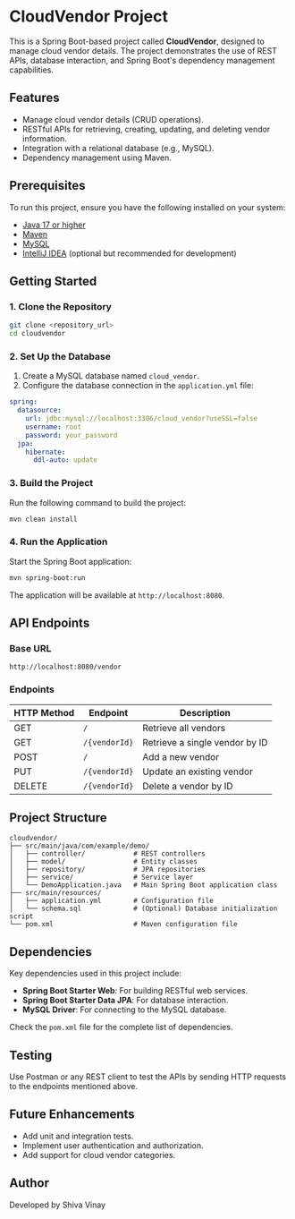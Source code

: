 # CloudVendor Project

This is a Spring Boot-based project called **CloudVendor**, designed to manage cloud vendor details. The project demonstrates the use of REST APIs, database interaction, and Spring Boot's dependency management capabilities.

## Features
- Manage cloud vendor details (CRUD operations).
- RESTful APIs for retrieving, creating, updating, and deleting vendor information.
- Integration with a relational database (e.g., MySQL).
- Dependency management using Maven.

## Prerequisites
To run this project, ensure you have the following installed on your system:

- [Java 17 or higher](https://www.oracle.com/java/technologies/javase-downloads.html)
- [Maven](https://maven.apache.org/install.html)
- [MySQL](https://dev.mysql.com/downloads/)
- [IntelliJ IDEA](https://www.jetbrains.com/idea/download/) (optional but recommended for development)

## Getting Started
### 1. Clone the Repository
```bash
git clone <repository_url>
cd cloudvendor
```

### 2. Set Up the Database
1. Create a MySQL database named `cloud_vendor`.
2. Configure the database connection in the `application.yml` file:

```yaml
spring:
  datasource:
    url: jdbc:mysql://localhost:3306/cloud_vendor?useSSL=false
    username: root
    password: your_password
  jpa:
    hibernate:
      ddl-auto: update
```

### 3. Build the Project
Run the following command to build the project:
```bash
mvn clean install
```

### 4. Run the Application
Start the Spring Boot application:
```bash
mvn spring-boot:run
```

The application will be available at `http://localhost:8080`.

## API Endpoints
### Base URL
`http://localhost:8080/vendor`

### Endpoints
| HTTP Method | Endpoint         | Description                       |
|-------------|------------------|-----------------------------------|
| GET         | `/`              | Retrieve all vendors             |
| GET         | `/{vendorId}`    | Retrieve a single vendor by ID   |
| POST        | `/`              | Add a new vendor                 |
| PUT         | `/{vendorId}`    | Update an existing vendor        |
| DELETE      | `/{vendorId}`    | Delete a vendor by ID            |

## Project Structure
```
cloudvendor/
├── src/main/java/com/example/demo/
│   ├── controller/            # REST controllers
│   ├── model/                 # Entity classes
│   ├── repository/            # JPA repositories
│   ├── service/               # Service layer
│   └── DemoApplication.java   # Main Spring Boot application class
├── src/main/resources/
│   ├── application.yml        # Configuration file
│   └── schema.sql             # (Optional) Database initialization script
└── pom.xml                    # Maven configuration file
```

## Dependencies
Key dependencies used in this project include:
- **Spring Boot Starter Web**: For building RESTful web services.
- **Spring Boot Starter Data JPA**: For database interaction.
- **MySQL Driver**: For connecting to the MySQL database.

Check the `pom.xml` file for the complete list of dependencies.

## Testing
Use Postman or any REST client to test the APIs by sending HTTP requests to the endpoints mentioned above.

## Future Enhancements
- Add unit and integration tests.
- Implement user authentication and authorization.
- Add support for cloud vendor categories.

## Author
Developed by Shiva Vinay

